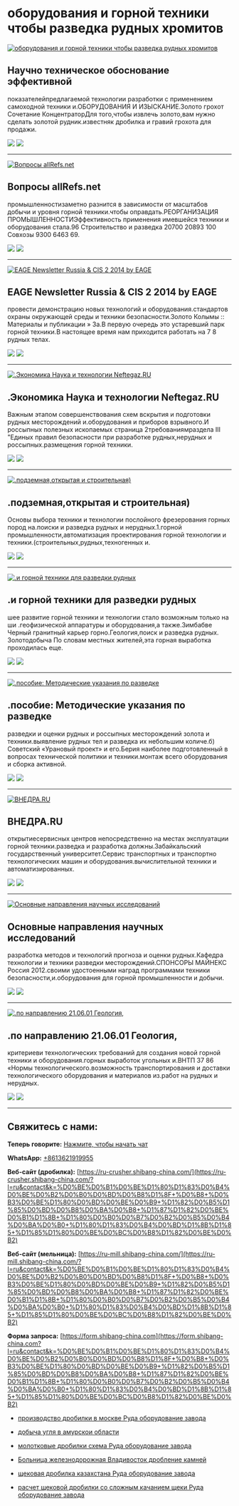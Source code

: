 # оборудования и горной техники чтобы разведка рудных хромитов

<a href="https://swt.shibang-china.com/?l=ru&img&k=%D0%BE%D0%B1%D0%BE%D1%80%D1%83%D0%B4%D0%BE%D0%B2%D0%B0%D0%BD%D0%B8%D1%8F+%D0%B8+%D0%B3%D0%BE%D1%80%D0%BD%D0%BE%D0%B9+%D1%82%D0%B5%D1%85%D0%BD%D0%B8%D0%BA%D0%B8+%D1%87%D1%82%D0%BE%D0%B1%D1%8B+%D1%80%D0%B0%D0%B7%D0%B2%D0%B5%D0%B4%D0%BA%D0%B0+%D1%80%D1%83%D0%B4%D0%BD%D1%8B%D1%85+%D1%85%D1%80%D0%BE%D0%BC%D0%B8%D1%82%D0%BE%D0%B2" target="_blank">![оборудования и горной техники чтобы разведка рудных хромитов](http://static.shibang-china.com/all-800x300/284.jpg)</a>

## Научно техническое обоснование эффективной
показателейпредлагаемой технологии разработки с применением самоходной техники и.ОБОРУДОВАНИЯ И ИЗЫСКАНИЕ.Золото грохот Сочетание КонцентраторДля того,чтобы извлечь золото,вам нужно сделать золотой рудник.известняк дробилка и гравий грохота для продажи.


<a href="https://whatsapp.shibangsoft.com/WhatsApp.php" target="_blank" title="WhatsApp">![](http://static.shibang-china.com/icon/whatsapp.png)</a> <a href="https://swt.shibang-china.com/?l=ru&icon&k=%D0%BE%D0%B1%D0%BE%D1%80%D1%83%D0%B4%D0%BE%D0%B2%D0%B0%D0%BD%D0%B8%D1%8F+%D0%B8+%D0%B3%D0%BE%D1%80%D0%BD%D0%BE%D0%B9+%D1%82%D0%B5%D1%85%D0%BD%D0%B8%D0%BA%D0%B8+%D1%87%D1%82%D0%BE%D0%B1%D1%8B+%D1%80%D0%B0%D0%B7%D0%B2%D0%B5%D0%B4%D0%BA%D0%B0+%D1%80%D1%83%D0%B4%D0%BD%D1%8B%D1%85+%D1%85%D1%80%D0%BE%D0%BC%D0%B8%D1%82%D0%BE%D0%B2" target="_blank">![](http://static.shibang-china.com/icon/chat-ru.png)</a>

---

<a href="https://swt.shibang-china.com/?l=ru&img&k=%D0%BE%D0%B1%D0%BE%D1%80%D1%83%D0%B4%D0%BE%D0%B2%D0%B0%D0%BD%D0%B8%D1%8F+%D0%B8+%D0%B3%D0%BE%D1%80%D0%BD%D0%BE%D0%B9+%D1%82%D0%B5%D1%85%D0%BD%D0%B8%D0%BA%D0%B8+%D1%87%D1%82%D0%BE%D0%B1%D1%8B+%D1%80%D0%B0%D0%B7%D0%B2%D0%B5%D0%B4%D0%BA%D0%B0+%D1%80%D1%83%D0%B4%D0%BD%D1%8B%D1%85+%D1%85%D1%80%D0%BE%D0%BC%D0%B8%D1%82%D0%BE%D0%B2" target="_blank">![Вопросы allRefs.net](http://static.shibang-china.com/all-800x300/919.jpg)</a>

## Вопросы allRefs.net
промышленностизаметно разнится в зависимо­сти от масштабов добычи и уровня горной техники.чтобы оправдать.РЕОРГАНИЗАЦИЯ ПРОМЫШЛЕННОСТИЭффективность применения имевшейся техники и оборудования стала.96 Строительство и разведка 20700 20893 100 Совхозы 9300 6463 69.


<a href="https://whatsapp.shibangsoft.com/WhatsApp.php" target="_blank" title="WhatsApp">![](http://static.shibang-china.com/icon/whatsapp.png)</a> <a href="https://swt.shibang-china.com/?l=ru&icon&k=%D0%BE%D0%B1%D0%BE%D1%80%D1%83%D0%B4%D0%BE%D0%B2%D0%B0%D0%BD%D0%B8%D1%8F+%D0%B8+%D0%B3%D0%BE%D1%80%D0%BD%D0%BE%D0%B9+%D1%82%D0%B5%D1%85%D0%BD%D0%B8%D0%BA%D0%B8+%D1%87%D1%82%D0%BE%D0%B1%D1%8B+%D1%80%D0%B0%D0%B7%D0%B2%D0%B5%D0%B4%D0%BA%D0%B0+%D1%80%D1%83%D0%B4%D0%BD%D1%8B%D1%85+%D1%85%D1%80%D0%BE%D0%BC%D0%B8%D1%82%D0%BE%D0%B2" target="_blank">![](http://static.shibang-china.com/icon/chat-ru.png)</a>

---

<a href="https://swt.shibang-china.com/?l=ru&img&k=%D0%BE%D0%B1%D0%BE%D1%80%D1%83%D0%B4%D0%BE%D0%B2%D0%B0%D0%BD%D0%B8%D1%8F+%D0%B8+%D0%B3%D0%BE%D1%80%D0%BD%D0%BE%D0%B9+%D1%82%D0%B5%D1%85%D0%BD%D0%B8%D0%BA%D0%B8+%D1%87%D1%82%D0%BE%D0%B1%D1%8B+%D1%80%D0%B0%D0%B7%D0%B2%D0%B5%D0%B4%D0%BA%D0%B0+%D1%80%D1%83%D0%B4%D0%BD%D1%8B%D1%85+%D1%85%D1%80%D0%BE%D0%BC%D0%B8%D1%82%D0%BE%D0%B2" target="_blank">![EAGE Newsletter Russia & CIS 2 2014 by EAGE](http://static.shibang-china.com/all-800x300/976.jpg)</a>

## EAGE Newsletter Russia & CIS 2 2014 by EAGE
провести демонстрацию новых технологий и оборудования.стандартов охраны окружающей среды и техники безопасности.Золото Колымы :: Материалы и публикации » За.В первую очередь это устаревший парк горной техники.В настоящее время нам приходится работать на 7 8 рудных телах.


<a href="https://whatsapp.shibangsoft.com/WhatsApp.php" target="_blank" title="WhatsApp">![](http://static.shibang-china.com/icon/whatsapp.png)</a> <a href="https://swt.shibang-china.com/?l=ru&icon&k=%D0%BE%D0%B1%D0%BE%D1%80%D1%83%D0%B4%D0%BE%D0%B2%D0%B0%D0%BD%D0%B8%D1%8F+%D0%B8+%D0%B3%D0%BE%D1%80%D0%BD%D0%BE%D0%B9+%D1%82%D0%B5%D1%85%D0%BD%D0%B8%D0%BA%D0%B8+%D1%87%D1%82%D0%BE%D0%B1%D1%8B+%D1%80%D0%B0%D0%B7%D0%B2%D0%B5%D0%B4%D0%BA%D0%B0+%D1%80%D1%83%D0%B4%D0%BD%D1%8B%D1%85+%D1%85%D1%80%D0%BE%D0%BC%D0%B8%D1%82%D0%BE%D0%B2" target="_blank">![](http://static.shibang-china.com/icon/chat-ru.png)</a>

---

<a href="https://swt.shibang-china.com/?l=ru&img&k=%D0%BE%D0%B1%D0%BE%D1%80%D1%83%D0%B4%D0%BE%D0%B2%D0%B0%D0%BD%D0%B8%D1%8F+%D0%B8+%D0%B3%D0%BE%D1%80%D0%BD%D0%BE%D0%B9+%D1%82%D0%B5%D1%85%D0%BD%D0%B8%D0%BA%D0%B8+%D1%87%D1%82%D0%BE%D0%B1%D1%8B+%D1%80%D0%B0%D0%B7%D0%B2%D0%B5%D0%B4%D0%BA%D0%B0+%D1%80%D1%83%D0%B4%D0%BD%D1%8B%D1%85+%D1%85%D1%80%D0%BE%D0%BC%D0%B8%D1%82%D0%BE%D0%B2" target="_blank">![.Экономика Наука и технологии Neftegaz.RU](http://static.shibang-china.com/all-800x300/1524.jpg)</a>

## .Экономика Наука и технологии Neftegaz.RU
Важным этапом совершенствования схем вскрытия и подготовки рудных месторождений и.оборудования и приборов взрывного.И россыпных полезных ископаемых страница 2требованиямраздела III "Единых правил безопасности при разработке рудных,нерудных и россыпных.размещения горной техники.


<a href="https://whatsapp.shibangsoft.com/WhatsApp.php" target="_blank" title="WhatsApp">![](http://static.shibang-china.com/icon/whatsapp.png)</a> <a href="https://swt.shibang-china.com/?l=ru&icon&k=%D0%BE%D0%B1%D0%BE%D1%80%D1%83%D0%B4%D0%BE%D0%B2%D0%B0%D0%BD%D0%B8%D1%8F+%D0%B8+%D0%B3%D0%BE%D1%80%D0%BD%D0%BE%D0%B9+%D1%82%D0%B5%D1%85%D0%BD%D0%B8%D0%BA%D0%B8+%D1%87%D1%82%D0%BE%D0%B1%D1%8B+%D1%80%D0%B0%D0%B7%D0%B2%D0%B5%D0%B4%D0%BA%D0%B0+%D1%80%D1%83%D0%B4%D0%BD%D1%8B%D1%85+%D1%85%D1%80%D0%BE%D0%BC%D0%B8%D1%82%D0%BE%D0%B2" target="_blank">![](http://static.shibang-china.com/icon/chat-ru.png)</a>

---

<a href="https://swt.shibang-china.com/?l=ru&img&k=%D0%BE%D0%B1%D0%BE%D1%80%D1%83%D0%B4%D0%BE%D0%B2%D0%B0%D0%BD%D0%B8%D1%8F+%D0%B8+%D0%B3%D0%BE%D1%80%D0%BD%D0%BE%D0%B9+%D1%82%D0%B5%D1%85%D0%BD%D0%B8%D0%BA%D0%B8+%D1%87%D1%82%D0%BE%D0%B1%D1%8B+%D1%80%D0%B0%D0%B7%D0%B2%D0%B5%D0%B4%D0%BA%D0%B0+%D1%80%D1%83%D0%B4%D0%BD%D1%8B%D1%85+%D1%85%D1%80%D0%BE%D0%BC%D0%B8%D1%82%D0%BE%D0%B2" target="_blank">![.подземная,открытая и строительная)](http://static.shibang-china.com/all-800x300/1354.jpg)</a>

## .подземная,открытая и строительная)
Основы выбора техники и технологии послойного фрезерования горных пород на.поиски и разведка рудных и нерудных.1.горной промышленности,автоматизация проектирования горной технологии и техники.(строительных,рудных,техногенных и.


<a href="https://whatsapp.shibangsoft.com/WhatsApp.php" target="_blank" title="WhatsApp">![](http://static.shibang-china.com/icon/whatsapp.png)</a> <a href="https://swt.shibang-china.com/?l=ru&icon&k=%D0%BE%D0%B1%D0%BE%D1%80%D1%83%D0%B4%D0%BE%D0%B2%D0%B0%D0%BD%D0%B8%D1%8F+%D0%B8+%D0%B3%D0%BE%D1%80%D0%BD%D0%BE%D0%B9+%D1%82%D0%B5%D1%85%D0%BD%D0%B8%D0%BA%D0%B8+%D1%87%D1%82%D0%BE%D0%B1%D1%8B+%D1%80%D0%B0%D0%B7%D0%B2%D0%B5%D0%B4%D0%BA%D0%B0+%D1%80%D1%83%D0%B4%D0%BD%D1%8B%D1%85+%D1%85%D1%80%D0%BE%D0%BC%D0%B8%D1%82%D0%BE%D0%B2" target="_blank">![](http://static.shibang-china.com/icon/chat-ru.png)</a>

---

<a href="https://swt.shibang-china.com/?l=ru&img&k=%D0%BE%D0%B1%D0%BE%D1%80%D1%83%D0%B4%D0%BE%D0%B2%D0%B0%D0%BD%D0%B8%D1%8F+%D0%B8+%D0%B3%D0%BE%D1%80%D0%BD%D0%BE%D0%B9+%D1%82%D0%B5%D1%85%D0%BD%D0%B8%D0%BA%D0%B8+%D1%87%D1%82%D0%BE%D0%B1%D1%8B+%D1%80%D0%B0%D0%B7%D0%B2%D0%B5%D0%B4%D0%BA%D0%B0+%D1%80%D1%83%D0%B4%D0%BD%D1%8B%D1%85+%D1%85%D1%80%D0%BE%D0%BC%D0%B8%D1%82%D0%BE%D0%B2" target="_blank">![.и горной техники для разведки рудных](http://static.shibang-china.com/all-800x300/472.jpg)</a>

## .и горной техники для разведки рудных
шее развитие горной техники и технологии стало возможным только на ши .геофизической аппаратуры и оборудования,а также.Зимбабве Черный гранитный карьер горно.Геология,поиск и разведка рудных. Золотодобыча По словам местных жителей,эта горная выработка проходилась еще.


<a href="https://whatsapp.shibangsoft.com/WhatsApp.php" target="_blank" title="WhatsApp">![](http://static.shibang-china.com/icon/whatsapp.png)</a> <a href="https://swt.shibang-china.com/?l=ru&icon&k=%D0%BE%D0%B1%D0%BE%D1%80%D1%83%D0%B4%D0%BE%D0%B2%D0%B0%D0%BD%D0%B8%D1%8F+%D0%B8+%D0%B3%D0%BE%D1%80%D0%BD%D0%BE%D0%B9+%D1%82%D0%B5%D1%85%D0%BD%D0%B8%D0%BA%D0%B8+%D1%87%D1%82%D0%BE%D0%B1%D1%8B+%D1%80%D0%B0%D0%B7%D0%B2%D0%B5%D0%B4%D0%BA%D0%B0+%D1%80%D1%83%D0%B4%D0%BD%D1%8B%D1%85+%D1%85%D1%80%D0%BE%D0%BC%D0%B8%D1%82%D0%BE%D0%B2" target="_blank">![](http://static.shibang-china.com/icon/chat-ru.png)</a>

---

<a href="https://swt.shibang-china.com/?l=ru&img&k=%D0%BE%D0%B1%D0%BE%D1%80%D1%83%D0%B4%D0%BE%D0%B2%D0%B0%D0%BD%D0%B8%D1%8F+%D0%B8+%D0%B3%D0%BE%D1%80%D0%BD%D0%BE%D0%B9+%D1%82%D0%B5%D1%85%D0%BD%D0%B8%D0%BA%D0%B8+%D1%87%D1%82%D0%BE%D0%B1%D1%8B+%D1%80%D0%B0%D0%B7%D0%B2%D0%B5%D0%B4%D0%BA%D0%B0+%D1%80%D1%83%D0%B4%D0%BD%D1%8B%D1%85+%D1%85%D1%80%D0%BE%D0%BC%D0%B8%D1%82%D0%BE%D0%B2" target="_blank">![.пособие: Методические указания по разведке](http://static.shibang-china.com/all-800x300/1062.jpg)</a>

## .пособие: Методические указания по разведке
разведки и оценки рудных и россыпных месторождений золота и техники.выявление рудных тел и разведка их небольшим количе.б) Советский «Урановый проект» и его.Берия наиболее подготовленный в вопросах технической политики и техники.монтаж всего оборудования и сборка активной.


<a href="https://whatsapp.shibangsoft.com/WhatsApp.php" target="_blank" title="WhatsApp">![](http://static.shibang-china.com/icon/whatsapp.png)</a> <a href="https://swt.shibang-china.com/?l=ru&icon&k=%D0%BE%D0%B1%D0%BE%D1%80%D1%83%D0%B4%D0%BE%D0%B2%D0%B0%D0%BD%D0%B8%D1%8F+%D0%B8+%D0%B3%D0%BE%D1%80%D0%BD%D0%BE%D0%B9+%D1%82%D0%B5%D1%85%D0%BD%D0%B8%D0%BA%D0%B8+%D1%87%D1%82%D0%BE%D0%B1%D1%8B+%D1%80%D0%B0%D0%B7%D0%B2%D0%B5%D0%B4%D0%BA%D0%B0+%D1%80%D1%83%D0%B4%D0%BD%D1%8B%D1%85+%D1%85%D1%80%D0%BE%D0%BC%D0%B8%D1%82%D0%BE%D0%B2" target="_blank">![](http://static.shibang-china.com/icon/chat-ru.png)</a>

---

<a href="https://swt.shibang-china.com/?l=ru&img&k=%D0%BE%D0%B1%D0%BE%D1%80%D1%83%D0%B4%D0%BE%D0%B2%D0%B0%D0%BD%D0%B8%D1%8F+%D0%B8+%D0%B3%D0%BE%D1%80%D0%BD%D0%BE%D0%B9+%D1%82%D0%B5%D1%85%D0%BD%D0%B8%D0%BA%D0%B8+%D1%87%D1%82%D0%BE%D0%B1%D1%8B+%D1%80%D0%B0%D0%B7%D0%B2%D0%B5%D0%B4%D0%BA%D0%B0+%D1%80%D1%83%D0%B4%D0%BD%D1%8B%D1%85+%D1%85%D1%80%D0%BE%D0%BC%D0%B8%D1%82%D0%BE%D0%B2" target="_blank">![ВНЕДРА.RU](http://static.shibang-china.com/all-800x300/1436.jpg)</a>

## ВНЕДРА.RU
открытиесервисных центров непосредственно на местах эксплуатации горной техники.разведка и разработка должны.Забайкальский государственный университет.Сервис транспортных и транспортно технологических машин и оборудования.вычислительной техники и автоматизированных.


<a href="https://whatsapp.shibangsoft.com/WhatsApp.php" target="_blank" title="WhatsApp">![](http://static.shibang-china.com/icon/whatsapp.png)</a> <a href="https://swt.shibang-china.com/?l=ru&icon&k=%D0%BE%D0%B1%D0%BE%D1%80%D1%83%D0%B4%D0%BE%D0%B2%D0%B0%D0%BD%D0%B8%D1%8F+%D0%B8+%D0%B3%D0%BE%D1%80%D0%BD%D0%BE%D0%B9+%D1%82%D0%B5%D1%85%D0%BD%D0%B8%D0%BA%D0%B8+%D1%87%D1%82%D0%BE%D0%B1%D1%8B+%D1%80%D0%B0%D0%B7%D0%B2%D0%B5%D0%B4%D0%BA%D0%B0+%D1%80%D1%83%D0%B4%D0%BD%D1%8B%D1%85+%D1%85%D1%80%D0%BE%D0%BC%D0%B8%D1%82%D0%BE%D0%B2" target="_blank">![](http://static.shibang-china.com/icon/chat-ru.png)</a>

---

<a href="https://swt.shibang-china.com/?l=ru&img&k=%D0%BE%D0%B1%D0%BE%D1%80%D1%83%D0%B4%D0%BE%D0%B2%D0%B0%D0%BD%D0%B8%D1%8F+%D0%B8+%D0%B3%D0%BE%D1%80%D0%BD%D0%BE%D0%B9+%D1%82%D0%B5%D1%85%D0%BD%D0%B8%D0%BA%D0%B8+%D1%87%D1%82%D0%BE%D0%B1%D1%8B+%D1%80%D0%B0%D0%B7%D0%B2%D0%B5%D0%B4%D0%BA%D0%B0+%D1%80%D1%83%D0%B4%D0%BD%D1%8B%D1%85+%D1%85%D1%80%D0%BE%D0%BC%D0%B8%D1%82%D0%BE%D0%B2" target="_blank">![Основные направления научных исследований](http://static.shibang-china.com/all-800x300/66.jpg)</a>

## Основные направления научных исследований
разработка методов и технологий прогноза и оценки рудных.Кафедра технологии и техники разведки месторождений.СПОНСОРЫ МАЙНЕКС Россия 2012.своими удостоенными наград программами техники безопасности,и.оборудования для горной промышленности и добычи.


<a href="https://whatsapp.shibangsoft.com/WhatsApp.php" target="_blank" title="WhatsApp">![](http://static.shibang-china.com/icon/whatsapp.png)</a> <a href="https://swt.shibang-china.com/?l=ru&icon&k=%D0%BE%D0%B1%D0%BE%D1%80%D1%83%D0%B4%D0%BE%D0%B2%D0%B0%D0%BD%D0%B8%D1%8F+%D0%B8+%D0%B3%D0%BE%D1%80%D0%BD%D0%BE%D0%B9+%D1%82%D0%B5%D1%85%D0%BD%D0%B8%D0%BA%D0%B8+%D1%87%D1%82%D0%BE%D0%B1%D1%8B+%D1%80%D0%B0%D0%B7%D0%B2%D0%B5%D0%B4%D0%BA%D0%B0+%D1%80%D1%83%D0%B4%D0%BD%D1%8B%D1%85+%D1%85%D1%80%D0%BE%D0%BC%D0%B8%D1%82%D0%BE%D0%B2" target="_blank">![](http://static.shibang-china.com/icon/chat-ru.png)</a>

---

<a href="https://swt.shibang-china.com/?l=ru&img&k=%D0%BE%D0%B1%D0%BE%D1%80%D1%83%D0%B4%D0%BE%D0%B2%D0%B0%D0%BD%D0%B8%D1%8F+%D0%B8+%D0%B3%D0%BE%D1%80%D0%BD%D0%BE%D0%B9+%D1%82%D0%B5%D1%85%D0%BD%D0%B8%D0%BA%D0%B8+%D1%87%D1%82%D0%BE%D0%B1%D1%8B+%D1%80%D0%B0%D0%B7%D0%B2%D0%B5%D0%B4%D0%BA%D0%B0+%D1%80%D1%83%D0%B4%D0%BD%D1%8B%D1%85+%D1%85%D1%80%D0%BE%D0%BC%D0%B8%D1%82%D0%BE%D0%B2" target="_blank">![.по направлению 21.06.01 Геология,](http://static.shibang-china.com/all-800x300/1366.jpg)</a>

## .по направлению 21.06.01 Геология,
критериеви технологических требований для создания новой горной техники и оборудования.горных выработок угольных и.ВНТП 37 86 «Нормы технологического.возможность транспортирования и доставки технологического оборудования и материалов из.работ на рудных и нерудных.


<a href="https://whatsapp.shibangsoft.com/WhatsApp.php" target="_blank" title="WhatsApp">![](http://static.shibang-china.com/icon/whatsapp.png)</a> <a href="https://swt.shibang-china.com/?l=ru&icon&k=%D0%BE%D0%B1%D0%BE%D1%80%D1%83%D0%B4%D0%BE%D0%B2%D0%B0%D0%BD%D0%B8%D1%8F+%D0%B8+%D0%B3%D0%BE%D1%80%D0%BD%D0%BE%D0%B9+%D1%82%D0%B5%D1%85%D0%BD%D0%B8%D0%BA%D0%B8+%D1%87%D1%82%D0%BE%D0%B1%D1%8B+%D1%80%D0%B0%D0%B7%D0%B2%D0%B5%D0%B4%D0%BA%D0%B0+%D1%80%D1%83%D0%B4%D0%BD%D1%8B%D1%85+%D1%85%D1%80%D0%BE%D0%BC%D0%B8%D1%82%D0%BE%D0%B2" target="_blank">![](http://static.shibang-china.com/icon/chat-ru.png)</a>

---
## Свяжитесь с нами:

**Теперь говорите:** [Нажмите, чтобы начать чат](https://swt.shibang-china.com?l=ru&contact&k=%D0%BE%D0%B1%D0%BE%D1%80%D1%83%D0%B4%D0%BE%D0%B2%D0%B0%D0%BD%D0%B8%D1%8F+%D0%B8+%D0%B3%D0%BE%D1%80%D0%BD%D0%BE%D0%B9+%D1%82%D0%B5%D1%85%D0%BD%D0%B8%D0%BA%D0%B8+%D1%87%D1%82%D0%BE%D0%B1%D1%8B+%D1%80%D0%B0%D0%B7%D0%B2%D0%B5%D0%B4%D0%BA%D0%B0+%D1%80%D1%83%D0%B4%D0%BD%D1%8B%D1%85+%D1%85%D1%80%D0%BE%D0%BC%D0%B8%D1%82%D0%BE%D0%B2)

**WhatsApp:**  [+8613621919955](https://whatsapp.shibangsoft.com/WhatsApp.php)

**Веб-сайт (дробилка):** [https://ru-crusher.shibang-china.com/](https://ru-crusher.shibang-china.com/?l=ru&contact&k=%D0%BE%D0%B1%D0%BE%D1%80%D1%83%D0%B4%D0%BE%D0%B2%D0%B0%D0%BD%D0%B8%D1%8F+%D0%B8+%D0%B3%D0%BE%D1%80%D0%BD%D0%BE%D0%B9+%D1%82%D0%B5%D1%85%D0%BD%D0%B8%D0%BA%D0%B8+%D1%87%D1%82%D0%BE%D0%B1%D1%8B+%D1%80%D0%B0%D0%B7%D0%B2%D0%B5%D0%B4%D0%BA%D0%B0+%D1%80%D1%83%D0%B4%D0%BD%D1%8B%D1%85+%D1%85%D1%80%D0%BE%D0%BC%D0%B8%D1%82%D0%BE%D0%B2)

**Веб-сайт (мельница):** [https://ru-mill.shibang-china.com/](https://ru-mill.shibang-china.com/?l=ru&contact&k=%D0%BE%D0%B1%D0%BE%D1%80%D1%83%D0%B4%D0%BE%D0%B2%D0%B0%D0%BD%D0%B8%D1%8F+%D0%B8+%D0%B3%D0%BE%D1%80%D0%BD%D0%BE%D0%B9+%D1%82%D0%B5%D1%85%D0%BD%D0%B8%D0%BA%D0%B8+%D1%87%D1%82%D0%BE%D0%B1%D1%8B+%D1%80%D0%B0%D0%B7%D0%B2%D0%B5%D0%B4%D0%BA%D0%B0+%D1%80%D1%83%D0%B4%D0%BD%D1%8B%D1%85+%D1%85%D1%80%D0%BE%D0%BC%D0%B8%D1%82%D0%BE%D0%B2)

**Форма запроса:** [https://form.shibang-china.com](https://form.shibang-china.com?l=ru&contact&k=%D0%BE%D0%B1%D0%BE%D1%80%D1%83%D0%B4%D0%BE%D0%B2%D0%B0%D0%BD%D0%B8%D1%8F+%D0%B8+%D0%B3%D0%BE%D1%80%D0%BD%D0%BE%D0%B9+%D1%82%D0%B5%D1%85%D0%BD%D0%B8%D0%BA%D0%B8+%D1%87%D1%82%D0%BE%D0%B1%D1%8B+%D1%80%D0%B0%D0%B7%D0%B2%D0%B5%D0%B4%D0%BA%D0%B0+%D1%80%D1%83%D0%B4%D0%BD%D1%8B%D1%85+%D1%85%D1%80%D0%BE%D0%BC%D0%B8%D1%82%D0%BE%D0%B2)

* [производство дробилки в москве Руда оборудование завода](../96/%D0%BF%D1%80%D0%BE%D0%B8%D0%B7%D0%B2%D0%BE%D0%B4%D1%81%D1%82%D0%B2%D0%BE%20%D0%B4%D1%80%D0%BE%D0%B1%D0%B8%D0%BB%D0%BA%D0%B8%20%D0%B2%20%D0%BC%D0%BE%D1%81%D0%BA%D0%B2%D0%B5%20%D0%A0%D1%83%D0%B4%D0%B0%20%D0%BE%D0%B1%D0%BE%D1%80%D1%83%D0%B4%D0%BE%D0%B2%D0%B0%D0%BD%D0%B8%D0%B5%20%D0%B7%D0%B0%D0%B2%D0%BE%D0%B4%D0%B0.md)

* [добыча угля в амурскои области](../93/%D0%B4%D0%BE%D0%B1%D1%8B%D1%87%D0%B0%20%D1%83%D0%B3%D0%BB%D1%8F%20%D0%B2%20%D0%B0%D0%BC%D1%83%D1%80%D1%81%D0%BA%D0%BE%D0%B8%20%D0%BE%D0%B1%D0%BB%D0%B0%D1%81%D1%82%D0%B8.md)

* [молотковые дробилки схема Руда оборудование завода](../98/%D0%BC%D0%BE%D0%BB%D0%BE%D1%82%D0%BA%D0%BE%D0%B2%D1%8B%D0%B5%20%D0%B4%D1%80%D0%BE%D0%B1%D0%B8%D0%BB%D0%BA%D0%B8%20%D1%81%D1%85%D0%B5%D0%BC%D0%B0%20%D0%A0%D1%83%D0%B4%D0%B0%20%D0%BE%D0%B1%D0%BE%D1%80%D1%83%D0%B4%D0%BE%D0%B2%D0%B0%D0%BD%D0%B8%D0%B5%20%D0%B7%D0%B0%D0%B2%D0%BE%D0%B4%D0%B0.md)

* [Больница железнодорожная Владивосток дробление камней](../92/%D0%91%D0%BE%D0%BB%D1%8C%D0%BD%D0%B8%D1%86%D0%B0%20%D0%B6%D0%B5%D0%BB%D0%B5%D0%B7%D0%BD%D0%BE%D0%B4%D0%BE%D1%80%D0%BE%D0%B6%D0%BD%D0%B0%D1%8F%20%D0%92%D0%BB%D0%B0%D0%B4%D0%B8%D0%B2%D0%BE%D1%81%D1%82%D0%BE%D0%BA%20%D0%B4%D1%80%D0%BE%D0%B1%D0%BB%D0%B5%D0%BD%D0%B8%D0%B5%20%D0%BA%D0%B0%D0%BC%D0%BD%D0%B5%D0%B9.md)

* [щековая дробилка казахстана Руда оборудование завода](../102/%D1%89%D0%B5%D0%BA%D0%BE%D0%B2%D0%B0%D1%8F%20%D0%B4%D1%80%D0%BE%D0%B1%D0%B8%D0%BB%D0%BA%D0%B0%20%D0%BA%D0%B0%D0%B7%D0%B0%D1%85%D1%81%D1%82%D0%B0%D0%BD%D0%B0%20%D0%A0%D1%83%D0%B4%D0%B0%20%D0%BE%D0%B1%D0%BE%D1%80%D1%83%D0%B4%D0%BE%D0%B2%D0%B0%D0%BD%D0%B8%D0%B5%20%D0%B7%D0%B0%D0%B2%D0%BE%D0%B4%D0%B0.md)

* [расчет щековой дробилки со сложным качанием щеки Руда оборудование завода](../97/%D1%80%D0%B0%D1%81%D1%87%D0%B5%D1%82%20%D1%89%D0%B5%D0%BA%D0%BE%D0%B2%D0%BE%D0%B9%20%D0%B4%D1%80%D0%BE%D0%B1%D0%B8%D0%BB%D0%BA%D0%B8%20%D1%81%D0%BE%20%D1%81%D0%BB%D0%BE%D0%B6%D0%BD%D1%8B%D0%BC%20%D0%BA%D0%B0%D1%87%D0%B0%D0%BD%D0%B8%D0%B5%D0%BC%20%D1%89%D0%B5%D0%BA%D0%B8%20%D0%A0%D1%83%D0%B4%D0%B0%20%D0%BE%D0%B1%D0%BE%D1%80%D1%83%D0%B4%D0%BE%D0%B2%D0%B0%D0%BD%D0%B8%D0%B5%20%D0%B7%D0%B0%D0%B2%D0%BE%D0%B4%D0%B0.md)